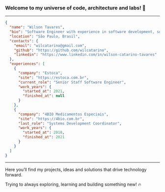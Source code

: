 ### Welcome to my universe of code, architecture and labs! 🚀 

-----

``` json
{
  "name": "Wilson Tavares",
  "bio": "Software Engineer with experience in software development, software architecture and people leadership.",
  "location": "São Paulo, Brasil",
  "contacts": {
    "email": "wilcatarino@gmail.com",
    "github": "https://github.com/wilcatarino",
    "linkedin": "https://www.linkedin.com/in/wilson-catarino-tavares"
  },
  "experiences": [
    {
      "company": "Estoca",
      "site": "https://estoca.com.br",
      "current_role": "Senior Staff Software Engineer",
      "work_years": {
        "started_at": 2021,
        "finished_at": null
      }
    },
    {
      "company": "4BIO Medicamentos Especiais",
      "site": "https://4bio.com.br",
      "last_role": "Systems Development Coordinator",
      "work_years": {
        "started_at": 2018,
        "finished_at": 2021
      }
    }
  ]
}
```

-----

Here you’ll find my projects, ideas and solutions that drive technology forward.

Trying to always exploring, learning and building something new! 🔥
